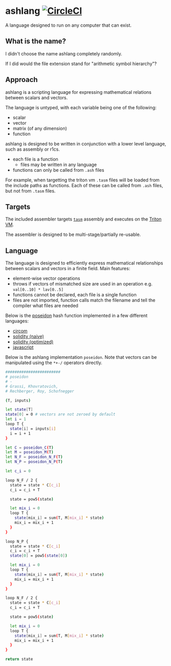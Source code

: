 # ashlang [![CircleCI](https://dl.circleci.com/status-badge/img/gh/chancehudson/ashlang/tree/main.svg?style=shield)](https://dl.circleci.com/status-badge/redirect/gh/chancehudson/ashlang/tree/main)

A language designed to run on any computer that can exist.

## What is the name?

I didn't choose the name ashlang completely randomly.

If I did would the file extension stand for "arithmetic symbol hierarchy"?

## Approach

ashlang is a scripting language for expressing mathematical relations between scalars and vectors.

The language is untyped, with each variable being one of the following:

- scalar
- vector
- matrix (of any dimension)
- function

ashlang is designed to be written in conjunction with a lower level language, such as assembly or r1cs.

- each file is a function
  - files may be written in any language
- functions can only be called from `.ash` files

For example, when targetting the triton vm `.tasm` files will be loaded from the include paths as functions. Each of these can be called from `.ash` files, but not from `.tasm` files.

## Targets

The included assembler targets [`tasm`](https://triton-vm.org/spec/instructions.html) assembly and executes on the [Triton VM](https://github.com/TritonVM/triton-vm?tab=readme-ov-file#triton-vm).

The assembler is designed to be multi-stage/partially re-usable.

## Language

The language is designed to efficiently express mathematical relationships between scalars and vectors in a finite field. Main features:

- element-wise vector operations
- throws if vectors of mismatched size are used in an operation e.g. `val[0..10] * lav[0..5]`
- functions cannot be declared, each file is a single function
- files are not imported, function calls match the filename and tell the compiler what files are needed

Below is the [poseidon](https://eprint.iacr.org/2019/458.pdf) hash function implemented in a few different languages:

- [circom](https://github.com/vimwitch/poseidon-hash/blob/main/circom/poseidon.circom)
- [solidity (naive)](https://github.com/vimwitch/poseidon-solidity/blob/db5b345bc2ab542537f02ef0c07137d62e46b3cf/contracts/Poseidon.sol)
- [solidity (optimized)](https://github.com/vimwitch/poseidon-solidity/blob/main/contracts/PoseidonT3.sol)
- [javascript](https://github.com/vimwitch/poseidon-hash/blob/main/src/index.mjs)

Below is the ashlang implementation `poseidon`. Note that vectors can be manipulated using the `*+-/` operators directly.

```sh
########################
# poseidon
# -
# Grassi, Khovratovich,
# Rechberger, Roy, Schofnegger

(T, inputs)

let state[T]
state[0] = 0 # vectors are not zeroed by default
let i = 1
loop T {
  state[i] = inputs[i]
  i = i + 1
}

let C = poseidon_C(T)
let M = poseidon_M(T)
let N_F = poseidon_N_F(T)
let N_P = poseidon_N_P(T)

let c_i = 0

loop N_F / 2 {
  state = state * C[c_i]
  c_i = c_i + T

  state = pow5(state)

  let mix_i = 0
  loop T {
    state[mix_i] = sum(T, M[mix_i] * state)
    mix_i = mix_i + 1
  }
}

loop N_P {
  state = state * C[c_i]
  c_i = c_i + T
  state[0] = pow5(state[0])

  let mix_i = 0
  loop T {
    state[mix_i] = sum(T, M[mix_i] * state)
    mix_i = mix_i + 1
  }
}

loop N_F / 2 {
  state = state * C[c_i]
  c_i = c_i + T

  state = pow5(state)

  let mix_i = 0
  loop T {
    state[mix_i] = sum(T, M[mix_i] * state)
    mix_i = mix_i + 1
  }
}

return state
```
